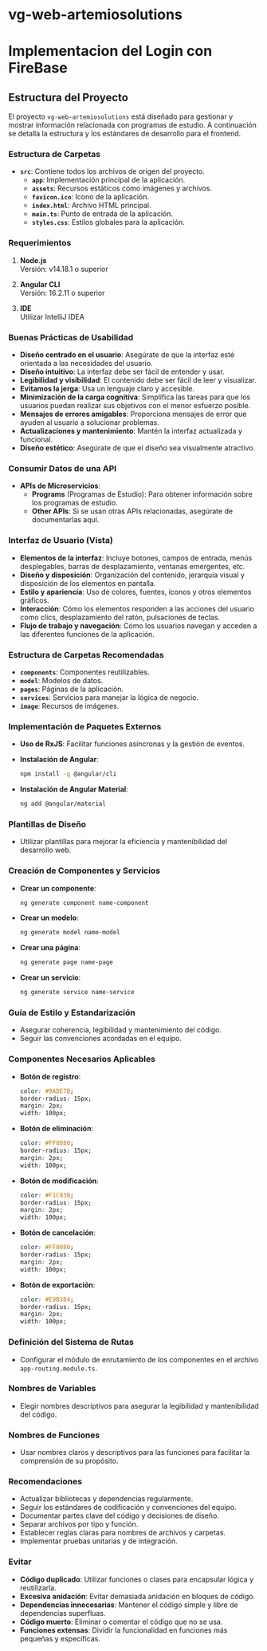 # vg-web-artemiosolutions 
# Implementacion del Login con FireBase
## Estructura del Proyecto

El proyecto `vg-web-artemiosolutions` está diseñado para gestionar y mostrar información relacionada con programas de estudio. A continuación se detalla la estructura y los estándares de desarrollo para el frontend.

### Estructura de Carpetas

- **`src`**: Contiene todos los archivos de origen del proyecto.
  - **`app`**: Implementación principal de la aplicación.
  - **`assets`**: Recursos estáticos como imágenes y archivos.
  - **`favicon.ico`**: Icono de la aplicación.
  - **`index.html`**: Archivo HTML principal.
  - **`main.ts`**: Punto de entrada de la aplicación.
  - **`styles.css`**: Estilos globales para la aplicación.

### Requerimientos

1. **Node.js**  
   Versión: v14.18.1 o superior

2. **Angular CLI**  
   Versión: 16.2.11 o superior

3. **IDE**  
   Utilizar IntelliJ IDEA

### Buenas Prácticas de Usabilidad

- **Diseño centrado en el usuario**: Asegúrate de que la interfaz esté orientada a las necesidades del usuario.
- **Diseño intuitivo**: La interfaz debe ser fácil de entender y usar.
- **Legibilidad y visibilidad**: El contenido debe ser fácil de leer y visualizar.
- **Evitamos la jerga**: Usa un lenguaje claro y accesible.
- **Minimización de la carga cognitiva**: Simplifica las tareas para que los usuarios puedan realizar sus objetivos con el menor esfuerzo posible.
- **Mensajes de errores amigables**: Proporciona mensajes de error que ayuden al usuario a solucionar problemas.
- **Actualizaciones y mantenimiento**: Mantén la interfaz actualizada y funcional.
- **Diseño estético**: Asegúrate de que el diseño sea visualmente atractivo.

### Consumir Datos de una API

- **APIs de Microservicios**:
  - **Programs** (Programas de Estudio): Para obtener información sobre los programas de estudio.
  - **Other APIs**: Si se usan otras APIs relacionadas, asegúrate de documentarlas aquí.

### Interfaz de Usuario (Vista)

- **Elementos de la interfaz**: Incluye botones, campos de entrada, menús desplegables, barras de desplazamiento, ventanas emergentes, etc.
- **Diseño y disposición**: Organización del contenido, jerarquía visual y disposición de los elementos en pantalla.
- **Estilo y apariencia**: Uso de colores, fuentes, iconos y otros elementos gráficos.
- **Interacción**: Cómo los elementos responden a las acciones del usuario como clics, desplazamiento del ratón, pulsaciones de teclas.
- **Flujo de trabajo y navegación**: Cómo los usuarios navegan y acceden a las diferentes funciones de la aplicación.

### Estructura de Carpetas Recomendadas

- **`components`**: Componentes reutilizables.
- **`model`**: Modelos de datos.
- **`pages`**: Páginas de la aplicación.
- **`services`**: Servicios para manejar la lógica de negocio.
- **`image`**: Recursos de imágenes.

### Implementación de Paquetes Externos

- **Uso de RxJS**: Facilitar funciones asíncronas y la gestión de eventos.

- **Instalación de Angular**:
  ```bash
  npm install -g @angular/cli
  ```

- **Instalación de Angular Material**:
  ```bash
  ng add @angular/material
  ```

### Plantillas de Diseño

- Utilizar plantillas para mejorar la eficiencia y mantenibilidad del desarrollo web.

### Creación de Componentes y Servicios

- **Crear un componente**:
  ```bash
  ng generate component name-component
  ```

- **Crear un modelo**:
  ```bash
  ng generate model name-model
  ```

- **Crear una página**:
  ```bash
  ng generate page name-page
  ```

- **Crear un servicio**:
  ```bash
  ng generate service name-service
  ```

### Guía de Estilo y Estandarización

- Asegurar coherencia, legibilidad y mantenimiento del código.
- Seguir las convenciones acordadas en el equipo.

### Componentes Necesarios Aplicables

- **Botón de registro**:
  ```css
  color: #9ADE7B;
  border-radius: 15px;
  margin: 2px;
  width: 100px;
  ```

- **Botón de eliminación**:
  ```css
  color: #FF8080;
  border-radius: 15px;
  margin: 2px;
  width: 100px;
  ```

- **Botón de modificación**:
  ```css
  color: #F1C93B;
  border-radius: 15px;
  margin: 2px;
  width: 100px;
  ```

- **Botón de cancelación**:
  ```css
  color: #FF8080;
  border-radius: 15px;
  margin: 2px;
  width: 100px;
  ```

- **Botón de exportación**:
  ```css
  color: #E9B384;
  border-radius: 15px;
  margin: 2px;
  width: 100px;
  ```

### Definición del Sistema de Rutas

- Configurar el módulo de enrutamiento de los componentes en el archivo `app-routing.module.ts`.

### Nombres de Variables

- Elegir nombres descriptivos para asegurar la legibilidad y mantenibilidad del código.

### Nombres de Funciones

- Usar nombres claros y descriptivos para las funciones para facilitar la comprensión de su propósito.

### Recomendaciones

- Actualizar bibliotecas y dependencias regularmente.
- Seguir los estándares de codificación y convenciones del equipo.
- Documentar partes clave del código y decisiones de diseño.
- Separar archivos por tipo y función.
- Establecer reglas claras para nombres de archivos y carpetas.
- Implementar pruebas unitarias y de integración.

### Evitar

- **Código duplicado**: Utilizar funciones o clases para encapsular lógica y reutilizarla.
- **Excesiva anidación**: Evitar demasiada anidación en bloques de código.
- **Dependencias innecesarias**: Mantener el código simple y libre de dependencias superfluas.
- **Código muerto**: Eliminar o comentar el código que no se usa.
- **Funciones extensas**: Dividir la funcionalidad en funciones más pequeñas y específicas.

